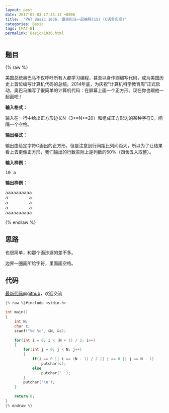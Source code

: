```yaml
---
layout: post
date: 2017-05-03 17:35:13 +0800
title:  "PAT Basic 1036. 跟奥巴马一起编程(15) (C语言实现)"
categories: Basic
tags: [PAT-B]
permalink: Basic/1036.html
---
```


## 题目

{% raw %}<div id="problemContent">
<p>
美国总统奥巴马不仅呼吁所有人都学习编程，甚至以身作则编写代码，成为美国历史上首位编写计算机代码的总统。2014年底，为庆祝“计算机科学教育周”正式启动，奥巴马编写了很简单的计算机代码：在屏幕上画一个正方形。现在你也跟他一起画吧！
</p>
<p><b>
输入格式：
</b></p>
<p>
输入在一行中给出正方形边长N（3&lt;=N&lt;=20）和组成正方形边的某种字符C，间隔一个空格。
</p>
<p><b>
输出格式：
</b></p>
<p>
输出由给定字符C画出的正方形。但是注意到行间距比列间距大，所以为了让结果看上去更像正方形，我们输出的行数实际上是列数的50%（四舍五入取整）。</p>
<b>输入样例：</b><pre>
10 a
</pre>
<b>输出样例：</b><pre>
aaaaaaaaaa
a        a
a        a
a        a
aaaaaaaaaa
</pre>
</div>{% endraw %}

## 思路

也很简单，和那个画沙漏的差不多。

边界一圈画所给字符，里面画空格。

## 代码

[最新代码@github](https://github.com/OliverLew/PAT/blob/master/PATBasic/1036.c)，欢迎交流
```c
{% raw %}#include <stdio.h>

int main()
{
    int N;
    char c;
    scanf("%d %c", &N, &c);
    
    for(int i = 0; i < (N + 1) / 2; i++)
    {
        for(int j = 0; j < N; j++)
        {
            if(i == 0 || i == (N - 1) / 2 || j == 0 || j == N - 1)
                putchar(c);
            else
                putchar(' ');
        }
        putchar('\n');
    }
    
    return 0;
}
{% endraw %}
```